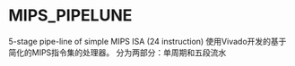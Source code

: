 # MIPS_PIPELUNE
5-stage pipe-line of simple MIPS ISA (24 instruction) 
使用Vivado开发的基于简化的MIPS指令集的处理器。
分为两部分：单周期和五段流水
